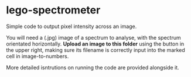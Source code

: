 # lego-spectrometer
Simple code to output pixel intensity across an image.

You will need a (.jpg) image of a spectrum to analyse, with the spectrum orientated horizontally. **Upload an image to this folder** using the button in the upper right, making sure its filename is correctly input into the marked cell in image-to-numbers.

More detailed isntrutions on running the code are provided alongside it.
